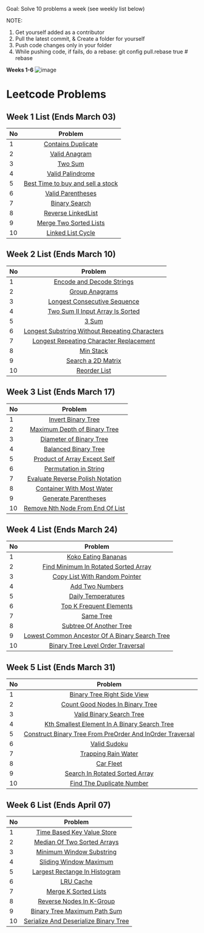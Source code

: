 Goal: Solve 10 problems a week (see weekly list below)

NOTE: 
1) Get yourself added as a contributor
2) Pull the latest commit, & Create a folder for yourself
3) Push code changes only in your folder
4) While pushing code, if fails, do a rebase: git config pull.rebase true   # rebase

**Weeks 1-6**
![image](https://github.com/parthplusplus/leetcode/assets/161550530/08b32813-f3cd-4666-9dba-532a125c1a46)

# Leetcode Problems
## Week 1 List (Ends March 03)

| No            | Problem    | 
| ------------- |:-------------:|
| 1 | [Contains Duplicate](https://leetcode.com/problems/contains-duplicate/description/) |
| 2 | [Valid Anagram](https://leetcode.com/problems/valid-anagram/description/) |
| 3 | [Two Sum](https://leetcode.com/problems/two-sum/description/) |
| 4 | [Valid Palindrome](https://leetcode.com/problems/valid-palindrome/description/) |
| 5 | [Best Time to buy and sell a stock](https://leetcode.com/problems/best-time-to-buy-and-sell-stock/description/) |
| 6 | [Valid Parentheses](https://leetcode.com/problems/valid-parentheses/description/) |
| 7 | [Binary Search](https://leetcode.com/problems/binary-search/description/) |
| 8 | [Reverse LinkedList](https://leetcode.com/problems/reverse-linked-list/description/) |
| 9 | [Merge Two Sorted Lists](https://leetcode.com/problems/merge-two-sorted-lists/description/) |
| 10 | [Linked List Cycle](https://leetcode.com/problems/linked-list-cycle/description/) |

## Week 2 List (Ends March 10)

| No            | Problem    | 
| ------------- |:-------------:|
| 1 | [Encode and Decode Strings](https://leetcode.com/problems/encode-and-decode-strings/description/) |
| 2 | [Group Anagrams ](https://leetcode.com/problems/group-anagrams/description/) |
| 3 | [Longest Consecutive Sequence](https://leetcode.com/problems/longest-consecutive-sequence/description/) |
| 4 | [Two Sum II Input Array Is Sorted](https://leetcode.com/problems/two-sum-ii-input-array-is-sorted/description/) |
| 5 | [3 Sum](https://leetcode.com/problems/3sum/description/) |
| 6 | [Longest Substring Without Repeating Characters](https://leetcode.com/problems/longest-substring-without-repeating-characters/description/) |
| 7 | [Longest Repeating Character Replacement](https://leetcode.com/problems/longest-repeating-character-replacement/description/) |
| 8 | [Min Stack](https://leetcode.com/problems/min-stack/description/) |
| 9 | [Search a 2D Matrix](https://leetcode.com/problems/search-a-2d-matrix/description/) |
| 10 | [Reorder List](https://leetcode.com/problems/reorder-list/description/) |

## Week 3 List (Ends March 17)

| No            | Problem    | 
| ------------- |:-------------:|
| 1 | [Invert Binary Tree](https://leetcode.com/problems/invert-binary-tree/description/) |
| 2 | [Maximum Depth of Binary Tree](https://leetcode.com/problems/maximum-depth-of-binary-tree/description/) |
| 3 | [Diameter of Binary Tree ](https://leetcode.com/problems/diameter-of-binary-tree/description/) |
| 4 | [Balanced Binary Tree](https://leetcode.com/problems/balanced-binary-tree/description/) |
| 5 | [Product of Array Except Self](https://leetcode.com/problems/product-of-array-except-self/description/) |
| 6 | [Permutation in String](https://leetcode.com/problems/permutation-in-string/description/) |
| 7 | [Evaluate Reverse Polish Notation](https://leetcode.com/problems/evaluate-reverse-polish-notation/) |
| 8 | [Container With Most Water](https://leetcode.com/problems/container-with-most-water/) |
| 9 | [Generate Parentheses](https://leetcode.com/problems/generate-parentheses/description/) |
| 10 | [Remove Nth Node From End Of List](https://leetcode.com/problems/remove-nth-node-from-end-of-list/description/) |

## Week 4 List (Ends March 24)

| No            | Problem    | 
| ------------- |:-------------:|
| 1 | [Koko Eating Bananas](https://leetcode.com/problems/koko-eating-bananas/description/) |
| 2 | [Find Minimum In Rotated Sorted Array](https://leetcode.com/problems/find-minimum-in-rotated-sorted-array/description/) |
| 3 | [Copy List With Random Pointer](https://leetcode.com/problems/copy-list-with-random-pointer/description/) |
| 4 | [Add Two Numbers](https://leetcode.com/problems/add-two-numbers/description/) |
| 5 | [Daily Temperatures](https://leetcode.com/problems/daily-temperatures/description/) |
| 6 | [Top K Frequent Elements](https://leetcode.com/problems/top-k-frequent-elements/description/) |
| 7 | [Same Tree](https://leetcode.com/problems/same-tree/description/) |
| 8 | [Subtree Of Another Tree](https://leetcode.com/problems/subtree-of-another-tree/description/) |
| 9 | [Lowest Common Ancestor Of A Binary Search Tree](https://leetcode.com/problems/lowest-common-ancestor-of-a-binary-search-tree/description/) |
| 10 | [Binary Tree Level Order Traversal](https://leetcode.com/problems/binary-tree-level-order-traversal/description/) |

## Week 5 List (Ends March 31)

| No            | Problem    | 
| ------------- |:-------------:|
| 1 | [Binary Tree Right Side View](https://leetcode.com/problems/binary-tree-right-side-view/description/) |
| 2 | [Count Good Nodes In Binary Tree](https://leetcode.com/problems/count-good-nodes-in-binary-tree/description/) |
| 3 | [Valid Binary Search Tree ](https://leetcode.com/problems/validate-binary-search-tree/description/) |
| 4 | [Kth Smallest Element In A Binary Search Tree](https://leetcode.com/problems/kth-smallest-element-in-a-bst/description/) |
| 5 | [Construct Binary Tree From PreOrder And InOrder Traversal](https://leetcode.com/problems/construct-binary-tree-from-preorder-and-inorder-traversal/description/) |
| 6 | [Valid Sudoku](https://leetcode.com/problems/valid-sudoku/description/) |
| 7 | [Trapping Rain Water](https://leetcode.com/problems/trapping-rain-water/description/) |
| 8 | [Car Fleet](https://leetcode.com/problems/car-fleet/description/) |
| 9 | [Search In Rotated Sorted Array](https://leetcode.com/problems/search-in-rotated-sorted-array/description/) |
| 10 | [Find The Duplicate Number](https://leetcode.com/problems/find-the-duplicate-number/description/) |

## Week 6 List (Ends April 07)

| No            | Problem    | 
| ------------- |:-------------:|
| 1 | [Time Based Key Value Store](https://leetcode.com/problems/time-based-key-value-store/description/) |
| 2 | [Median Of Two Sorted Arrays](https://leetcode.com/problems/median-of-two-sorted-arrays/description/) |
| 3 | [Minimum Window Substring](https://leetcode.com/problems/minimum-window-substring/description/) |
| 4 | [Sliding Window Maximum](https://leetcode.com/problems/sliding-window-maximum/description/) |
| 5 | [Largest Rectange In Histogram](https://leetcode.com/problems/largest-rectangle-in-histogram/description/) |
| 6 | [LRU Cache](https://leetcode.com/problems/lru-cache/description/) |
| 7 | [Merge K Sorted Lists](https://leetcode.com/problems/merge-k-sorted-lists/description/) |
| 8 | [Reverse Nodes In K-Group](https://leetcode.com/problems/reverse-nodes-in-k-group/description/) |
| 9 | [Binary Tree Maximum Path Sum](https://leetcode.com/problems/binary-tree-maximum-path-sum/description/) |
| 10 | [Serialize And Deserialize Binary Tree](https://leetcode.com/problems/serialize-and-deserialize-binary-tree/description/) |
